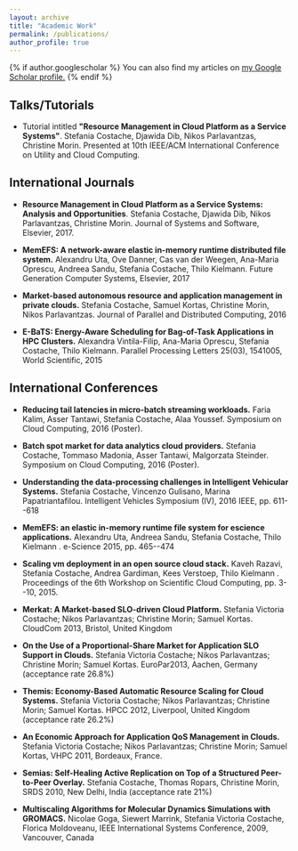 ```yaml
---
layout: archive
title: "Academic Work"
permalink: /publications/
author_profile: true
---
```


{% if author.googlescholar %}
  You can also find my articles on <u><a href="{{author.googlescholar}}">my Google Scholar profile</a>.</u>
{% endif %}

Talks/Tutorials
------

* Tutorial intitled **"Resource Management in Cloud Platform as a Service Systems"**. Stefania Costache, Djawida Dib, Nikos Parlavantzas, Christine Morin. Presented at 10th IEEE/ACM International Conference on Utility and Cloud Computing.

International Journals
------

* **Resource Management in Cloud Platform as a Service Systems: Analysis and Opportunities**. Stefania Costache, Djawida Dib, Nikos Parlavantzas, Christine Morin. Journal of Systems and Software, Elsevier, 2017.

* **MemEFS: A network-aware elastic in-memory runtime distributed file system.** Alexandru Uta, Ove Danner, Cas van der Weegen, Ana-Maria Oprescu, Andreea Sandu, Stefania Costache, Thilo Kielmann. Future Generation Computer Systems, Elsevier, 2017

* **Market-based autonomous resource and application management in private clouds.** Stefania Costache, Samuel Kortas, Christine Morin, Nikos Parlavantzas. Journal of Parallel and Distributed Computing, 2016

* **E-BaTS: Energy-Aware Scheduling for Bag-of-Task Applications in HPC Clusters.** Alexandra Vintila-Filip, Ana-Maria Oprescu, Stefania Costache, Thilo Kielmann. Parallel Processing Letters 25(03), 1541005, World Scientific, 2015


International Conferences
-------

* **Reducing tail latencies in micro-batch streaming workloads.** Faria Kalim, Asser Tantawi, Stefania Costache, Alaa Youssef. Symposium on Cloud Computing, 2016 (Poster).

* **Batch spot market for data analytics cloud providers.** Stefania Costache, Tommaso Madonia, Asser Tantawi, Malgorzata Steinder. Symposium on Cloud Computing, 2016 (Poster).

* **Understanding the data-processing challenges in Intelligent Vehicular Systems.** Stefania Costache, Vincenzo Gulisano, Marina Papatriantafilou. Intelligent Vehicles Symposium (IV), 2016 IEEE, pp. 611--618

* **MemEFS: an elastic in-memory runtime file system for escience applications.** Alexandru Uta, Andreea Sandu, Stefania Costache, Thilo Kielmann . e-Science 2015, pp. 465--474

* **Scaling vm deployment in an open source cloud stack.** Kaveh Razavi, Stefania Costache, Andrea Gardiman, Kees Verstoep, Thilo Kielmann . Proceedings of the 6th Workshop on Scientific Cloud Computing, pp. 3--10, 2015.

* **Merkat: A Market-based SLO-driven Cloud Platform.** Stefania Victoria Costache; Nikos Parlavantzas; Christine Morin; Samuel Kortas. CloudCom 2013, Bristol, United Kingdom

* **On the Use of a Proportional-Share Market for Application SLO Support in Clouds.** Stefania Victoria Costache; Nikos Parlavantzas; Christine Morin; Samuel Kortas. EuroPar2013, Aachen, Germany (acceptance rate 26.8%)

* **Themis: Economy-Based Automatic Resource Scaling for Cloud Systems.** Stefania Victoria Costache; Nikos Parlavantzas; Christine Morin; Samuel Kortas. HPCC 2012, Liverpool, United Kingdom (acceptance rate 26.2%)

* **An Economic Approach for Application QoS Management in Clouds.** Stefania Victoria Costache; Nikos Parlavantzas; Christine Morin; Samuel Kortas, VHPC 2011, Bordeaux, France.

* **Semias: Self-Healing Active Replication on Top of a Structured Peer-to-Peer Overlay.** Stefania Costache, Thomas Ropars, Christine Morin, SRDS 2010, New Delhi, India (acceptance rate 21%)

* **Multiscaling Algorithms for Molecular Dynamics Simulations with GROMACS.** Nicolae Goga, Siewert Marrink, Stefania Victoria Costache, Florica Moldoveanu, IEEE International Systems Conference, 2009, Vancouver, Canada

